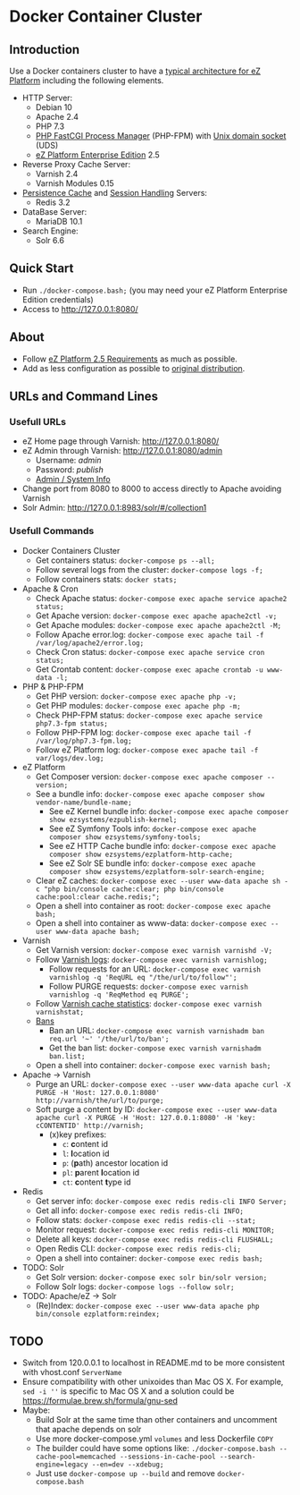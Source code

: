 Docker Container Cluster
========================

Introduction
------------

Use a Docker containers cluster to have a [typical architecture for eZ Platform](https://doc.ezplatform.com/en/2.5/guide/clustering/) including the following elements.
* HTTP Server:
  - Debian 10
  - Apache 2.4
  - PHP 7.3
  - [PHP FastCGI Process Manager](https://www.php.net/manual/install.fpm.php) (PHP-FPM) with [Unix domain socket](https://en.wikipedia.org/wiki/Unix_domain_socket) (UDS)
  - [eZ Platform Enterprise Edition](https://ez.no/Products/eZ-Platform-Enterprise-Edition) 2.5
* Reverse Proxy Cache Server:
  - Varnish 2.4
  - Varnish Modules 0.15
* [Persistence Cache](https://doc.ezplatform.com/en/2.5/guide/persistence_cache/) and [Session Handling](https://doc.ezplatform.com/en/2.5/guide/sessions/) Servers:
  - Redis 3.2
* DataBase Server:
  - MariaDB 10.1
* Search Engine:
  - Solr 6.6

Quick Start
-----------

* Run `./docker-compose.bash;` (you may need your eZ Platform Enterprise Edition credentials)
* Access to http://127.0.0.1:8080/

About
-----

* Follow [eZ Platform 2.5 Requirements](https://doc.ezplatform.com/en/2.5/getting_started/requirements/) as much as possible.
* Add as less configuration as possible to [original distribution](https://github.com/ezsystems/ezplatform-ee/tree/v2.5.9).

URLs and Command Lines
----------------------

### Usefull URLs
* eZ Home page through Varnish: http://127.0.0.1:8080/
* eZ Admin through Varnish: http://127.0.0.1:8080/admin
  - Username: *admin*
  - Password: *publish*
  * [Admin / System Info](http://localhost:8080/admin/systeminfo)
* Change port from 8080 to 8000 to access directly to Apache avoiding Varnish
* Solr Admin: http://127.0.0.1:8983/solr/#/collection1

### Usefull Commands
* Docker Containers Cluster
  - Get containers status: `docker-compose ps --all;`
  - Follow several logs from the cluster: `docker-compose logs -f;`
  - Follow containers stats: `docker stats;`
* Apache & Cron
  - Check Apache status: `docker-compose exec apache service apache2 status;`
  - Get Apache version: `docker-compose exec apache apache2ctl -v;`
  - Get Apache modules: `docker-compose exec apache apache2ctl -M;`
  - Follow Apache error.log: `docker-compose exec apache tail -f /var/log/apache2/error.log;`
  - Check Cron status: `docker-compose exec apache service cron status;`
  - Get Crontab content: `docker-compose exec apache crontab -u www-data -l;`
* PHP & PHP-FPM
  - Get PHP version: `docker-compose exec apache php -v;`
  - Get PHP modules: `docker-compose exec apache php -m;`
  - Check PHP-FPM status: `docker-compose exec apache service php7.3-fpm status;`
  - Follow PHP-FPM log: `docker-compose exec apache tail -f /var/log/php7.3-fpm.log;`
  - Follow eZ Platform log: `docker-compose exec apache tail -f var/logs/dev.log;`
* eZ Platform
  - Get Composer version: `docker-compose exec apache composer --version;`
  - See a bundle info: `docker-compose exec apache composer show vendor-name/bundle-name;`
    - See eZ Kernel bundle info: `docker-compose exec apache composer show ezsystems/ezpublish-kernel;`
    - See eZ Symfony Tools info: `docker-compose exec apache composer show ezsystems/symfony-tools;`
    - See eZ HTTP Cache bundle info: `docker-compose exec apache composer show ezsystems/ezplatform-http-cache;`
    - See eZ Solr SE bundle info: `docker-compose exec apache composer show ezsystems/ezplatform-solr-search-engine;`
  - Clear eZ caches: `docker-compose exec --user www-data apache sh -c "php bin/console cache:clear; php bin/console cache:pool:clear cache.redis;";` 
  - Open a shell into container as root: `docker-compose exec apache bash;`
  - Open a shell into container as www-data: `docker-compose exec --user www-data apache bash;`
* Varnish
  - Get Varnish version: `docker-compose exec varnish varnishd -V;`
  - Follow [Varnish logs](https://varnish-cache.org/docs/6.0/reference/varnishlog.html): `docker-compose exec varnish varnishlog;`
    - Follow requests for an URL: `docker-compose exec varnish varnishlog -q 'ReqURL eq "/the/url/to/follow"';`
    - Follow PURGE requests: `docker-compose exec varnish varnishlog -q 'ReqMethod eq PURGE';`
  - Follow [Varnish cache statistics](https://varnish-cache.org/docs/6.0/reference/varnishstat.html): `docker-compose exec varnish varnishstat;`
  - [Bans](https://varnish-cache.org/docs/trunk/users-guide/purging.html#bans)
    - Ban an URL: `docker-compose exec varnish varnishadm ban req.url '~' '/the/url/to/ban';`
    - Get the ban list: `docker-compose exec varnish varnishadm ban.list;`
  - Open a shell into container: `docker-compose exec varnish bash;`
* Apache → Varnish
  - Purge an URL: `docker-compose exec --user www-data apache curl -X PURGE -H 'Host: 127.0.0.1:8080' http://varnish/the/url/to/purge;`
  - Soft purge a content by ID: `docker-compose exec --user www-data apache curl -X PURGE -H 'Host: 127.0.0.1:8080' -H 'key: cCONTENTID' http://varnish;`
    - (x)key prefixes:
      - `c`: **c**ontent id
      - `l`: **l**ocation id
      - `p`: (**p**ath) ancestor location id
      - `pl`: **p**arent **l**ocation id
      - `ct`: **c**ontent **t**ype id 
* Redis
  - Get server info: `docker-compose exec redis redis-cli INFO Server;`
  - Get all info: `docker-compose exec redis redis-cli INFO;`
  - Follow stats: `docker-compose exec redis redis-cli --stat;`
  - Monitor request: `docker-compose exec redis redis-cli MONITOR;`
  - Delete all keys: `docker-compose exec redis redis-cli FLUSHALL;`
  - Open Redis CLI: `docker-compose exec redis redis-cli;`
  - Open a shell into container: `docker-compose exec redis bash;`
* TODO: Solr
  - Get Solr version: `docker-compose exec solr bin/solr version;`
  - Follow Solr logs: `docker-compose logs --follow solr;`
* TODO: Apache/eZ → Solr
  - (Re)Index: `docker-compose exec --user www-data apache php bin/console ezplatform:reindex;`

TODO
----

* Switch from 120.0.0.1 to localhost in README.md to be more consistent with vhost.conf `ServerName`
* Ensure compatibility with other unixoides than Mac OS X. For example, `sed -i ''` is specific to Mac OS X and a solution could be https://formulae.brew.sh/formula/gnu-sed
* Maybe:
  - Build Solr at the same time than other containers and uncomment that apache depends on solr
  - Use more docker-compose.yml `volumes` and less Dockerfile `COPY`
  - The builder could have some options like: `./docker-compose.bash --cache-pool=memcached --sessions-in-cache-pool --search-engine=legacy --en=dev --xdebug;`
  - Just use `docker-compose up --build` and remove `docker-compose.bash`
